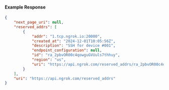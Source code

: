 <!-- Code generated for API Clients. DO NOT EDIT. -->

#### Example Response

```json
{
	"next_page_uri": null,
	"reserved_addrs": [
		{
			"addr": "1.tcp.ngrok.io:20000",
			"created_at": "2024-12-01T10:05:56Z",
			"description": "SSH for device #001",
			"endpoint_configuration": null,
			"id": "ra_2pbvOR00c4qowguGVUuls7thhuy",
			"region": "us",
			"uri": "https://api.ngrok.com/reserved_addrs/ra_2pbvOR00c4qowguGVUuls7thhuy"
		}
	],
	"uri": "https://api.ngrok.com/reserved_addrs"
}
```

